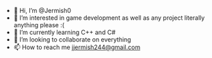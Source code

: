 - 👋 Hi, I’m @Jermish0
- 👀 I’m interested in game development as well as any project literally anything please :(
- 🌱 I’m currently learning C++ and C#
- 💞️ I’m looking to collaborate on everything
- 📫 How to reach me jjermish244@gmail.com

<!---
Jermish0/Jermish0 is a ✨ special ✨ repository because its `README.md` (this file) appears on your GitHub profile.
You can click the Preview link to take a look at your changes.
--->
